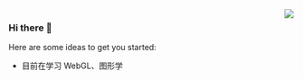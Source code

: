 <img align="right" src="https://github-readme-stats.vercel.app/api?username=YaoKailun&&show_icons=true&theme=github" />

### Hi there 👋

Here are some ideas to get you started:

- 目前在学习 WebGL、图形学
